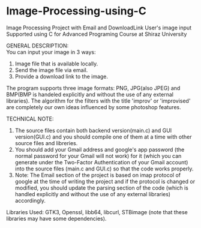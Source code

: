 # Image-Processing-using-C
Image Processing Project with Email and DownloadLink User's image input Supported using C for
Advanced Programing Course at Shiraz University

GENERAL DESCRIPTION:    
  You can input your image in 3 ways: 
  1. Image file that is available locally.
  2. Send the image file via email.
  3. Provide a download link to the image.
     
  The program supports three image formats: PNG, JPG(also JPEG) and BMP(BMP is handeled explicitly and without the use of any external libraries).
  The algorithm for the filters with the title 'improv' or 'improvised' are completely our own ideas influenced by some photoshop features.

TECHNICAL NOTE:
  1. The source files contain both backend version(main.c) and GUI version(GUI.c) and you should compile one of them at a time with other source       files and libreries. 
  2. You should add your Gmail address and google's app password (the normal password for your Gmail will not work) for it (which you can generate under      the Two-Factor Authentication of your Gmail account)        into the source files (main.c and GUI.c) so that the code works properly.
  3. Note: The Email section of the project is based on imap protocol of google at the time of writing the project and if the protocol is changed       or modified, you should update the parsing section of the       code (which is handled explicitly and without the use of any external libraries) accordingly.
    

Libraries Used: 
  GTK3, Openssl, libb64, libcurl, STBimage (note that these libraries may have some dependencies).

